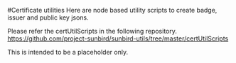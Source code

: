 #Certificate utilities
Here are node based utility scripts to create badge, issuer and public key jsons.

Please refer the certUtilScripts in the following repository.
        https://github.com/project-sunbird/sunbird-utils/tree/master/certUtilScripts

This is intended to be a placeholder only.